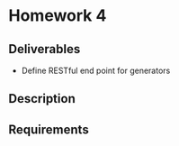 # Homework 4

## Deliverables

* Define RESTful end point for generators

## Description

## Requirements

